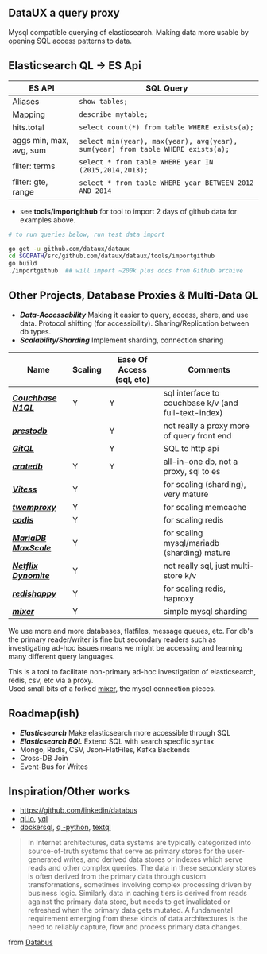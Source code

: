 
DataUX a query proxy
---------------------------------
Mysql compatible querying of elasticsearch.  Making data more usable by
opening SQL access patterns to data.


Elasticsearch QL -> ES Api
----------------------------------

ES API | SQL Query  
----- | -------
Aliases                 | `show tables;`
Mapping                 | `describe mytable;`
hits.total              | `select count(*) from table WHERE exists(a);`
aggs min, max, avg, sum | `select min(year), max(year), avg(year), sum(year) from table WHERE exists(a);`
filter:   terms         | `select * from table WHERE year IN (2015,2014,2013);`
filter: gte, range      | `select * from table WHERE year BETWEEN 2012 AND 2014`


* see **tools/importgithub** for tool to import 2 days of github data for examples above.

```sh
# to run queries below, run test data import

go get -u github.com/dataux/dataux
cd $GOPATH/src/github.com/dataux/dataux/tools/importgithub
go build
./importgithub  ## will import ~200k plus docs from Github archive

```

Other Projects, Database Proxies & Multi-Data QL
-------------------------------------------------------
* ***Data-Accessability*** Making it easier to query, access, share, and use data.   Protocol shifting (for accessibility).  Sharing/Replication between db types.
* ***Scalability/Sharding*** Implement sharding, connection sharing

Name | Scaling | Ease Of Access (sql, etc) | Comments
---- | ------- | ----------------------------- | ---------
***[Couchbase N1QL](https://github.com/couchbaselabs/query)***          | Y | Y | sql interface to couchbase k/v (and full-text-index)
***[prestodb](http://prestodb.io/)***                                   |   | Y | not really a proxy more of query front end
***[GitQL](https://github.com/cloudson/gitql)***                        |   | Y | SQL to http api 
***[cratedb](https://crate.io/docs/current/sql/index.html)***           | Y | Y | all-in-one db, not a proxy, sql to es
***[Vitess](https://github.com/youtube/vitess)***                       | Y |   | for scaling (sharding), very mature
***[twemproxy](https://github.com/twitter/twemproxy)***                 | Y |   | for scaling memcache
***[codis](https://github.com/wandoulabs/codis)***                      | Y |   | for scaling redis
***[MariaDB MaxScale](https://github.com/mariadb-corporation/MaxScale)***  | Y |   | for scaling mysql/mariadb (sharding) mature
***[Netflix Dynomite](https://github.com/Netflix/dynomite)***           | Y |   | not really sql, just multi-store k/v 
***[redishappy](https://github.com/mdevilliers/redishappy)***           | Y |   | for scaling redis, haproxy
***[mixer](https://github.com/siddontang/mixer)***                      | Y |   | simple mysql sharding 

We use more and more databases, flatfiles, message queues, etc.
For db's the primary reader/writer is fine but secondary readers 
such as investigating ad-hoc issues means we might be accessing 
and learning many different query languages.  

This is a tool to facilitate non-primary ad-hoc investigation 
of elasticsearch, redis, csv, etc via a proxy.   
Used small bits of a forked [mixer](https://github.com/siddontang/mixer), the mysql connection pieces.

Roadmap(ish)
------------------------------
* ***Elasticsearch***  Make elasticsearch more accessible through SQL
* ***Elasticsearch BQL*** Extend SQL with search specfiic syntax
* Mongo, Redis, CSV, Json-FlatFiles, Kafka Backends
* Cross-DB Join
* Event-Bus for Writes

Inspiration/Other works
--------------------------
* https://github.com/linkedin/databus
* [ql.io](http://ql.io/), [yql](https://developer.yahoo.com/yql/)
* [dockersql](https://github.com/crosbymichael/dockersql), [q -python](http://harelba.github.io/q/), [textql](https://github.com/dinedal/textql)


> In Internet architectures, data systems are typically categorized
> into source-of-truth systems that serve as primary stores 
> for the user-generated writes, and derived data stores or 
> indexes which serve reads and other complex queries. The data 
> in these secondary stores is often derived from the primary data 
> through custom transformations, sometimes involving complex processing 
> driven by business logic. Similarly data in caching tiers is derived 
> from reads against the primary data store, but needs to get 
> invalidated or refreshed when the primary data gets mutated. 
> A fundamental requirement emerging from these kinds of data 
> architectures is the need to reliably capture, 
> flow and process primary data changes.

from [Databus](https://github.com/linkedin/databus)
